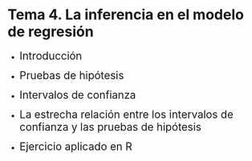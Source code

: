 # Tema 4. La inferencia en el modelo de regresión
- <span style="font-size:150%">Introducción</span> <br>

- <span style="font-size:150%">Pruebas de hipótesis</span> <br>

- <span style="font-size:150%">Intervalos de confianza</span><br>

- <span style="font-size:150%">La estrecha relación entre los intervalos de confianza y las pruebas de hipótesis</span><br>

- <span style="font-size:150%">Ejercicio aplicado en R</span>